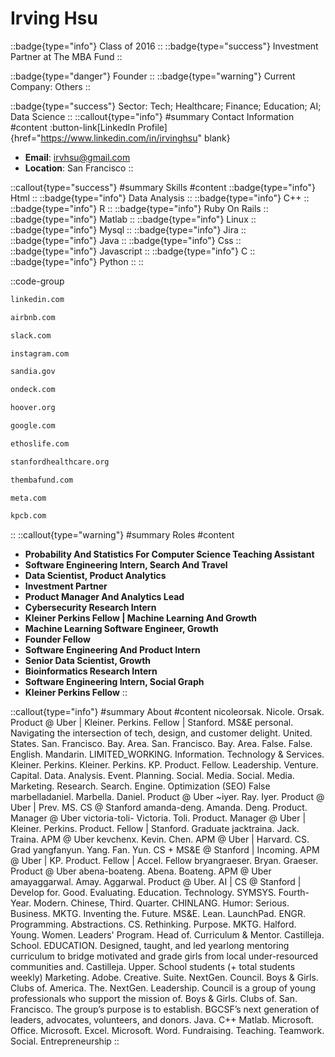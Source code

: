 # Irving Hsu
::badge{type="info"}
Class of 2016
::
::badge{type="success"}
Investment Partner at The MBA Fund
::

::badge{type="danger"}
Founder
::
::badge{type="warning"}
Current Company: Others
::

::badge{type="success"}
Sector: Tech; Healthcare; Finance; Education; AI; Data Science
::
::callout{type="info"}
#summary
Contact Information
#content
:button-link[LinkedIn Profile]{href="https://www.linkedin.com/in/irvinghsu" blank}
- **Email**: irvhsu@gmail.com
- **Location**: San Francisco
::

::callout{type="success"}
#summary
Skills
#content
::badge{type="info"}
Html
::
::badge{type="info"}
Data Analysis
::
::badge{type="info"}
C++
::
::badge{type="info"}
R
::
::badge{type="info"}
Ruby On Rails
::
::badge{type="info"}
Matlab
::
::badge{type="info"}
Linux
::
::badge{type="info"}
Mysql
::
::badge{type="info"}
Jira
::
::badge{type="info"}
Java
::
::badge{type="info"}
Css
::
::badge{type="info"}
Javascript
::
::badge{type="info"}
C
::
::badge{type="info"}
Python
::
::

::code-group
```bash [LinkedIn]
linkedin.com
```
```bash [Airbnb]
airbnb.com
```
```bash [Slack]
slack.com
```
```bash [Instagram]
instagram.com
```
```bash [Sandia National Labs]
sandia.gov
```
```bash [OnDeck]
ondeck.com
```
```bash [Hoover Institution at Stanford University]
hoover.org
```
```bash [Google]
google.com
```
```bash [Ethos Life]
ethoslife.com
```
```bash [Stanford Hospital & Clinics]
stanfordhealthcare.org
```
```bash [The MBA Fund]
thembafund.com
```
```bash [Meta]
meta.com
```
```bash [Kleiner Perkins Caufield & Byers]
kpcb.com
```
::
::callout{type="warning"}
#summary
Roles
#content
- **Probability And Statistics For Computer Science Teaching Assistant**
- **Software Engineering Intern, Search And Travel**
- **Data Scientist, Product Analytics**
- **Investment Partner**
- **Product Manager And Analytics Lead**
- **Cybersecurity Research Intern**
- **Kleiner Perkins Fellow | Machine Learning And Growth**
- **Machine Learning Software Engineer, Growth**
- **Founder Fellow**
- **Software Engineering And Product Intern**
- **Senior Data Scientist, Growth**
- **Bioinformatics Research Intern**
- **Software Engineering Intern, Social Graph**
- **Kleiner Perkins Fellow**
::

::callout{type="info"}
#summary
About
#content
nicoleorsak. Nicole. Orsak. Product @ Uber | Kleiner. Perkins. Fellow | Stanford. MS&E personal. Navigating the intersection of tech, design, and customer delight. United. States. San. Francisco. Bay. Area. San. Francisco. Bay. Area. False. False. English. Mandarin. LIMITED_WORKING. Information. Technology & Services. Kleiner. Perkins. Kleiner. Perkins. KP. Product. Fellow. Leadership. Venture. Capital. Data. Analysis. Event. Planning. Social. Media. Social. Media. Marketing. Research. Search. Engine. Optimization (SEO) False marbelladaniel. Marbella. Daniel. Product @ Uber ~iyer. Ray. Iyer. Product @ Uber | Prev. MS. CS @ Stanford amanda-deng. Amanda. Deng. Product. Manager @ Uber victoria-toli- Victoria. Toli. Product. Manager @ Uber | Kleiner. Perkins. Product. Fellow | Stanford. Graduate jacktraina. Jack. Traina. APM @ Uber kevchenx. Kevin. Chen. APM @ Uber | Harvard. CS. Grad yangfanyun. Yang. Fan. Yun. CS + MS&E @ Stanford | Incoming. APM @ Uber | KP. Product. Fellow | Accel. Fellow bryangraeser. Bryan. Graeser. Product @ Uber abena-boateng. Abena. Boateng. APM @ Uber amayaggarwal. Amay. Aggarwal. Product @ Uber. AI | CS @ Stanford | Develop for. Good. Evaluating. Education. Technology. SYMSYS. Fourth-Year. Modern. Chinese, Third. Quarter. CHINLANG. Humor: Serious. Business. MKTG. Inventing the. Future. MS&E. Lean. LaunchPad. ENGR. Programming. Abstractions. CS. Rethinking. Purpose. MKTG. Halford. Young. Women. Leaders' Program. Head of. Curriculum & Mentor. Castilleja. School. EDUCATION. Designed, taught, and led yearlong mentoring curriculum to bridge motivated and grade girls from local under-resourced communities and. Castilleja. Upper. School students (+ total students weekly) Marketing. Adobe. Creative. Suite. NextGen. Council. Boys & Girls. Clubs of. America. The. NextGen. Leadership. Council is a group of young professionals who support the mission of. Boys & Girls. Clubs of. San. Francisco. The group’s purpose is to establish. BGCSF’s next generation of leaders, advocates, volunteers, and donors. Java. C++ Matlab. Microsoft. Office. Microsoft. Excel. Microsoft. Word. Fundraising. Teaching. Teamwork. Social. Entrepreneurship
::

